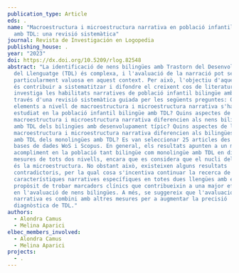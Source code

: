 ```yaml
---
publication_type: Article
eds: .
name: "Macroestructura i microestructura narrativa en població infantil bilingüe
  amb TDL: una revisió sistemàtica"
journal: Revista de Investigación en Logopedia
publishing_house: .
year: "2023"
doi: https://dx.doi.org/10.5209/rlog.82548
abstract: "La identificació de nens bilingües amb Trastorn del Desenvolupament
  del Llenguatge (TDL) és complexa, i l'avaluació de la narració pot ser
  particularment valuosa en aquest context. Per això, l'objectiu d'aquest estudi
  és contribuir a sistematitzar i difondre el creixent cos de literatura que
  investiga les habilitats narratives de població infantil bilingüe amb TDL, a
  través d'una revisió sistemàtica guiada per les següents preguntes: Quins
  elements a nivell de macroestructura i microestructura narrativa s'han
  estudiat en la població infantil bilingüe amb TDL? Quins aspectes de la
  macroestructura i microestructura narrativa diferencien als nens bilingües
  amb TDL dels bilingües amb desenvolupament típic? Quins aspectes de la
  macroestructura i microestructura narrativa diferencien als bilingües
  amb TDL dels monolingües amb TDL? Es van seleccionar 25 articles des de les
  bases de dades WoS i Scopus. En general, els resultats apunten a un menor
  acompliment en la població tant bilingüe com monolingüe amb TDL en diverses
  mesures de tots dos nivells, encara que es considera que el nucli del problema
  és la microestructura. No obstant això, existeixen alguns resultats
  contradictoris, per la qual cosa s'incentiva continuar la recerca de
  característiques narratives específiques en totes dues llengües amb el
  propòsit de trobar marcadors clínics que contribueixin a una major eficiència
  en l'avaluació de nens bilingües. A més, se suggereix que l'avaluació
  narrativa es combini amb altres mesures per a augmentar la precisió
  diagnòstica de TDL."
authors:
  - Alondra Camus
  - Melina Aparici
elbec_members_involved:
  - Alondra Camus
  - Melina Aparici
projects:
  - .
---
```

